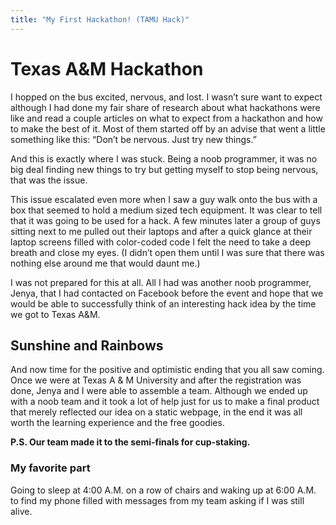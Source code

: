 ```yaml
---
title: "My First Hackathon! (TAMU Hack)"
---
```


# Texas A&M Hackathon

I hopped on the bus excited, nervous, and lost. I wasn’t sure want to expect although I had done my fair share of research about what hackathons were like and read a couple articles on what to expect from a hackathon and how to make the best of it. Most of them started off by an advise that went a little something like this: “Don’t be nervous. Just try new things.”

And this is exactly where I was stuck. Being a noob programmer, it was no big deal finding new things to try but getting myself to stop being nervous, that was the issue.


This issue escalated even more when I saw a guy walk onto the bus with a box that seemed to hold a medium sized tech equipment. It was clear to tell that it was going to be used for a hack. A few minutes later a group of guys sitting next to me pulled out their laptops and after a quick glance at their laptop screens filled with color-coded code I felt the need to take a deep breath and close my eyes. (I didn’t open them until I was sure that there was nothing else around me that would daunt me.)

I was not prepared for this at all. All I had was another noob programmer, Jenya, that I had contacted on Facebook before the event and hope that we would be able to successfully think of an interesting hack idea by the time we got to Texas A&M.

## Sunshine and Rainbows

And now time for the positive and optimistic ending that you all saw coming. Once we were at Texas A & M University and after the registration was done, Jenya and I were able to assemble a team. Although we ended up with a noob team and it took a lot of help just for us to make a final product that merely reflected our idea on a static webpage, in the end it was all worth the learning experience and the free goodies.

**P.S. Our team made it to the semi-finals for cup-staking.**

### My favorite part
Going to sleep at 4:00 A.M. on a row of chairs and waking up at 6:00 A.M. to find my phone filled with messages from my team asking if I was still alive.